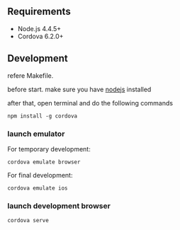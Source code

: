 ## Requirements

*   Node.js 4.4.5+
*   Cordova 6.2.0+


## Development

refere Makefile.

before start. make sure you have [nodejs](https://nodejs.org/en/) installed

after that, open terminal and do the following commands


    npm install -g cordova


### launch emulator

For temporary development:


    cordova emulate browser


For final development:


    cordova emulate ios


### launch development browser


	cordova serve
